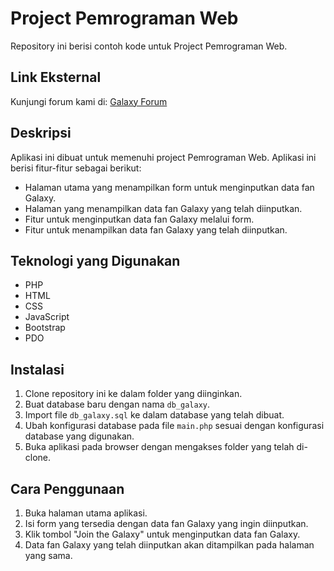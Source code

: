 # Project Pemrograman Web

Repository ini berisi contoh kode untuk Project Pemrograman Web.

## Link Eksternal

Kunjungi forum kami di: [Galaxy Forum](http://galaxy-forum.free.nf/)

## Deskripsi

Aplikasi ini dibuat untuk memenuhi project Pemrograman Web. Aplikasi ini berisi fitur-fitur sebagai berikut:

* Halaman utama yang menampilkan form untuk menginputkan data fan Galaxy.
* Halaman yang menampilkan data fan Galaxy yang telah diinputkan.
* Fitur untuk menginputkan data fan Galaxy melalui form.
* Fitur untuk menampilkan data fan Galaxy yang telah diinputkan.

## Teknologi yang Digunakan

* PHP
* HTML
* CSS
* JavaScript
* Bootstrap
* PDO

## Instalasi

1. Clone repository ini ke dalam folder yang diinginkan.
2. Buat database baru dengan nama `db_galaxy`.
3. Import file `db_galaxy.sql` ke dalam database yang telah dibuat.
4. Ubah konfigurasi database pada file `main.php` sesuai dengan konfigurasi database yang digunakan.
5. Buka aplikasi pada browser dengan mengakses folder yang telah di-clone.

## Cara Penggunaan

1. Buka halaman utama aplikasi.
2. Isi form yang tersedia dengan data fan Galaxy yang ingin diinputkan.
3. Klik tombol "Join the Galaxy" untuk menginputkan data fan Galaxy.
4. Data fan Galaxy yang telah diinputkan akan ditampilkan pada halaman yang sama.
